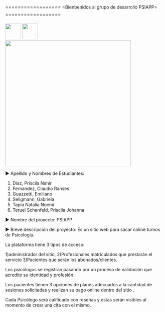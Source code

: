 <div 

<img src="https://i.pinimg.com/originals/57/18/5d/57185d2176d7cbaebdb74c00ce1b9ebf.gif" width="50" height="50" />

⭐⭐⭐⭐⭐⭐⭐⭐⭐⭐⭐⭐⭐⭐⭐⭐⭐⭐
⭐Bienbenidos al grupo de desarrollo PSIAPP⭐
⭐⭐⭐⭐⭐⭐⭐⭐⭐⭐⭐⭐⭐⭐⭐⭐⭐⭐

<img src="https://media.tenor.com/Y-SWmQ_IJKQAAAAC/mega-man-megaman-accords.gif" width="50" height="50"  />
<img src="https://media.tenor.com/5Y3pODSSv6IAAAAC/fiesta-maracas.gif" width="50" height="50"  />

<img src="https://media.tenor.com/UI52Xy7anWIAAAAi/tany.gif" width="400" />

▶ Apellido y Nombres de Estudiantes:
1. Díaz, Priscila Nahir
2. Fernandez, Claudio Ranses
3. Guazzetti, Emiliano
4. Seligmann, Gabriela
5. Tapia Natalia Noemí
6. Teruel Schenfeld, Priscila Johanna


▶ Nombre del proyecto: PSIAPP

▶ Breve descripción del proyecto: Es un sitio web para sacar online turnos de Psicología. 

La plataforma tiene 3 tipos de acceso: 

1)administrador del sitio, 
2)Profesionales matriculados que prestarán el servicio 
3)Pacientes que serán los abonados/clientes.
   
Los psicólogos se registran pasando por un proceso de validación que acredite su identidad y profesión.

Los pacientes tienen 3 opciones de planes adecuados a la cantidad de sesiones solicitadas y realizan su pago online 
dentro del sitio . 

Cada Psicólogo será calificado con reseñas y estas serán visibles al momento de crear una cita con el mismo.


